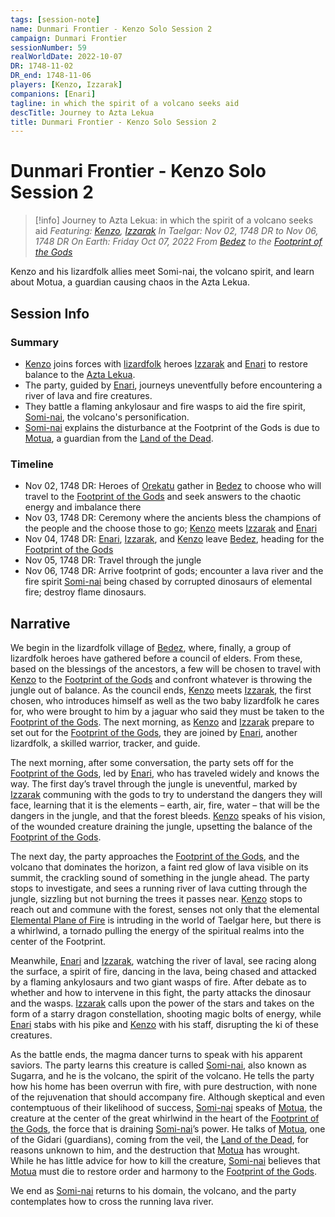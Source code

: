 ```yaml
---
tags: [session-note]
name: Dunmari Frontier - Kenzo Solo Session 2
campaign: Dunmari Frontier
sessionNumber: 59
realWorldDate: 2022-10-07
DR: 1748-11-02
DR_end: 1748-11-06
players: [Kenzo, Izzarak]
companions: [Enari]
tagline: in which the spirit of a volcano seeks aid
descTitle: Journey to Azta Lekua
title: Dunmari Frontier - Kenzo Solo Session 2
---
```

# Dunmari Frontier - Kenzo Solo Session 2

>[!info] Journey to Azta Lekua: in which the spirit of a volcano seeks aid
> *Featuring: [Kenzo](<../../../people/pcs/dunmar-fellowship/kenzo.md>), [Izzarak](<../../../people/pcs/dunmar-fellowship/guests/izzarak.md>)*
> *In Taelgar: Nov 02, 1748 DR to Nov 06, 1748 DR*
> *On Earth: Friday Oct 07, 2022*
> *From [Bedez](<../../../gazetteer/faraway-places/bedez.md>) to the [Footprint of the Gods](<../../../gazetteer/faraway-places/azta-lekua.md>)*

Kenzo and his lizardfolk allies meet Somi-nai, the volcano spirit, and learn about Motua, a guardian causing chaos in the Azta Lekua.

## Session Info
### Summary
- [Kenzo](<../../../people/pcs/dunmar-fellowship/kenzo.md>) joins forces with [lizardfolk](<../../../species/lizardfolk.md>) heroes [Izzarak](<../../../people/pcs/dunmar-fellowship/guests/izzarak.md>) and [Enari](<../../../people/lizardfolk/enari.md>) to restore balance to the [Azta Lekua](<../../../gazetteer/faraway-places/azta-lekua.md>).
- The party, guided by [Enari](<../../../people/lizardfolk/enari.md>), journeys uneventfully before encountering a river of lava and fire creatures.
- They battle a flaming ankylosaur and fire wasps to aid the fire spirit, [Somi-nai](<../../../people/fey/somi-nai.md>), the volcano's personification.
- [Somi-nai](<../../../people/fey/somi-nai.md>) explains the disturbance at the Footprint of the Gods is due to [Motua](<../../../people/extraplanar-powers/motua.md>), a guardian from the [Land of the Dead](<../../../cosmology/land-of-the-dead.md>).

### Timeline
- Nov 02, 1748 DR: Heroes of [Orekatu](<../../../gazetteer/faraway-places/orekatu.md>) gather in [Bedez](<../../../gazetteer/faraway-places/bedez.md>) to choose who will travel to the [Footprint of the Gods](<../../../gazetteer/faraway-places/azta-lekua.md>) and seek answers to the chaotic energy and imbalance there
- Nov 03, 1748 DR: Ceremony where the ancients bless the champions of the people and the choose those to go; [Kenzo](<../../../people/pcs/dunmar-fellowship/kenzo.md>) meets [Izzarak](<../../../people/pcs/dunmar-fellowship/guests/izzarak.md>) and [Enari](<../../../people/lizardfolk/enari.md>)
- Nov 04, 1748 DR:  [Enari](<../../../people/lizardfolk/enari.md>), [Izzarak](<../../../people/pcs/dunmar-fellowship/guests/izzarak.md>), and [Kenzo](<../../../people/pcs/dunmar-fellowship/kenzo.md>) leave [Bedez](<../../../gazetteer/faraway-places/bedez.md>), heading for the [Footprint of the Gods](<../../../gazetteer/faraway-places/azta-lekua.md>)
- Nov 05, 1748 DR: Travel through the jungle
- Nov 06, 1748 DR: Arrive footprint of gods; encounter a lava river and the fire spirit [Somi-nai](<../../../people/fey/somi-nai.md>) being chased by corrupted dinosaurs of elemental fire; destroy flame dinosaurs.


## Narrative
We begin in the lizardfolk village of [Bedez](<../../../gazetteer/faraway-places/bedez.md>), where, finally, a group of lizardfolk heroes have gathered before a council of elders. From these, based on the blessings of the ancestors, a few will be chosen to travel with [Kenzo](<../../../people/pcs/dunmar-fellowship/kenzo.md>) to the [Footprint of the Gods](<../../../gazetteer/faraway-places/azta-lekua.md>) and confront whatever is throwing the jungle out of balance. As the council ends, [Kenzo](<../../../people/pcs/dunmar-fellowship/kenzo.md>) meets [Izzarak](<../../../people/pcs/dunmar-fellowship/guests/izzarak.md>), the first chosen, who introduces himself as well as the two baby lizardfolk he cares for, who were brought to him by a jaguar who said they must be taken to the [Footprint of the Gods](<../../../gazetteer/faraway-places/azta-lekua.md>). The next morning, as [Kenzo](<../../../people/pcs/dunmar-fellowship/kenzo.md>) and [Izzarak](<../../../people/pcs/dunmar-fellowship/guests/izzarak.md>) prepare to set out for the [Footprint of the Gods](<../../../gazetteer/faraway-places/azta-lekua.md>), they are joined by [Enari](<../../../people/lizardfolk/enari.md>), another lizardfolk, a skilled warrior, tracker, and guide.

The next morning, after some conversation, the party sets off for the [Footprint of the Gods](<../../../gazetteer/faraway-places/azta-lekua.md>), led by [Enari](<../../../people/lizardfolk/enari.md>), who has traveled widely and knows the way. The first day’s travel through the jungle is uneventful, marked by [Izzarak](<../../../people/pcs/dunmar-fellowship/guests/izzarak.md>) communing with the gods to try to understand the dangers they will face, learning that it is the elements – earth, air, fire, water – that will be the dangers in the jungle, and that the forest bleeds. [Kenzo](<../../../people/pcs/dunmar-fellowship/kenzo.md>) speaks of his vision, of the wounded creature draining the jungle, upsetting the balance of the [Footprint of the Gods](<../../../gazetteer/faraway-places/azta-lekua.md>). 

The next day, the party approaches the [Footprint of the Gods](<../../../gazetteer/faraway-places/azta-lekua.md>), and the volcano that dominates the horizon, a faint red glow of lava visible on its summit, the crackling sound of something in the jungle ahead. The party stops to investigate, and sees a running river of lava cutting through the jungle, sizzling but not burning the trees it passes near. [Kenzo](<../../../people/pcs/dunmar-fellowship/kenzo.md>) stops to reach out and commune with the forest, senses not only that the elemental [Elemental Plane of Fire](<../../../cosmology/energy-realms/elemental-plane-of-fire.md>) is intruding in the world of Taelgar here, but there is a whirlwind, a tornado pulling the energy of the spiritual realms into the center of the Footprint.

Meanwhile, [Enari](<../../../people/lizardfolk/enari.md>) and [Izzarak](<../../../people/pcs/dunmar-fellowship/guests/izzarak.md>), watching the river of laval, see racing along the surface, a spirit of fire, dancing in the lava, being chased and attacked by a flaming ankylosaurs and two giant wasps of fire. After debate as to whether and how to intervene in this fight, the party attacks the dinosaur and the wasps. [Izzarak](<../../../people/pcs/dunmar-fellowship/guests/izzarak.md>) calls upon the power of the stars and takes on the form of a starry dragon constellation, shooting magic bolts of energy, while [Enari](<../../../people/lizardfolk/enari.md>) stabs with his pike and [Kenzo](<../../../people/pcs/dunmar-fellowship/kenzo.md>) with his staff, disrupting the ki of these creatures.  

As the battle ends, the magma dancer turns to speak with his apparent saviors. The party learns this creature is called [Somi-nai](<../../../people/fey/somi-nai.md>), also known as Sugarra, and he is the volcano, the spirit of the volcano. He tells the party how his home has been overrun with fire, with pure destruction, with none of the rejuvenation that should accompany fire. Although skeptical and even contemptuous of their likelihood of success, [Somi-nai](<../../../people/fey/somi-nai.md>) speaks of [Motua](<../../../people/extraplanar-powers/motua.md>), the creature at the center of the great whirlwind in the heart of the [Footprint of the Gods](<../../../gazetteer/faraway-places/azta-lekua.md>), the force that is draining [Somi-nai](<../../../people/fey/somi-nai.md>)’s power. He talks of [Motua](<../../../people/extraplanar-powers/motua.md>), one of the Gidari (guardians), coming from the veil, the [Land of the Dead](<../../../cosmology/land-of-the-dead.md>), for reasons unknown to him, and the destruction that [Motua](<../../../people/extraplanar-powers/motua.md>) has wrought. While he has little advice for how to kill the creature, [Somi-nai](<../../../people/fey/somi-nai.md>) believes that [Motua](<../../../people/extraplanar-powers/motua.md>) must die to restore order and harmony to the [Footprint of the Gods](<../../../gazetteer/faraway-places/azta-lekua.md>).  

We end as [Somi-nai](<../../../people/fey/somi-nai.md>) returns to his domain, the volcano, and the party contemplates how to cross the running lava river. 
